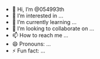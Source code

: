 - 👋 Hi, I’m @054993th
- 👀 I’m interested in ...
- 🌱 I’m currently learning ...
- 💞️ I’m looking to collaborate on ...
- 📫 How to reach me ...
- 😄 Pronouns: ...
- ⚡ Fun fact: ...

<!---
054993th/054993th is a ✨ special ✨ repository because its `README.md` (this file) appears on your GitHub profile.
You can click the Preview link to take a look at your changes.
--->
